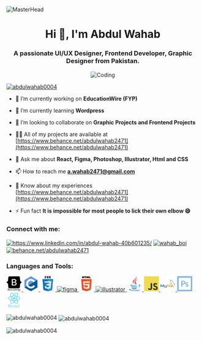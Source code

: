 ![MasterHead](https://user-images.githubusercontent.com/74038190/225813708-98b745f2-7d22-48cf-9150-083f1b00d6c9.gif)
<h1 align="center">Hi 👋, I'm Abdul Wahab</h1>
<h3 align="center">A passionate UI/UX Designer, Frontend Developer, Graphic Designer from Pakistan.</h3>
<p align="center">
  <img align="center" alt="Coding" width="400" src="https://cdn.dribbble.com/users/730703/screenshots/6581243/avento.gif">
</p>


<p align="left"> <a href="https://github.com/ryo-ma/github-profile-trophy"><img src="https://github-profile-trophy.vercel.app/?username=abdulwahab0004" alt="abdulwahab0004" /></a> </p>

- 🔭 I’m currently working on **EducationWire (FYP)**

- 🌱 I’m currently learning **Wordpress**

- 👯 I’m looking to collaborate on **Graphic Projects and Frontend Projects**

- 👨‍💻 All of my projects are available at [https://www.behance.net/abdulwahab2471](https://www.behance.net/abdulwahab2471)

- 💬 Ask me about **React, Figma, Photoshop, Illustrator, Html and CSS**

- 📫 How to reach me **a.wahab2471@gmail.com**

- 📄 Know about my experiences [https://www.behance.net/abdulwahab2471](https://www.behance.net/abdulwahab2471)

- ⚡ Fun fact **It is impossible for most people to lick their own elbow 😄**

<h3 align="left">Connect with me:</h3>
<p align="left">
<a href="https://linkedin.com/in/https://www.linkedin.com/in/abdul-wahab-40b601235/" target="blank"><img align="center" src="https://raw.githubusercontent.com/rahuldkjain/github-profile-readme-generator/master/src/images/icons/Social/linked-in-alt.svg" alt="https://www.linkedin.com/in/abdul-wahab-40b601235/" height="30" width="40" /></a>
<a href="https://instagram.com/wahab_boi" target="blank"><img align="center" src="https://raw.githubusercontent.com/rahuldkjain/github-profile-readme-generator/master/src/images/icons/Social/instagram.svg" alt="wahab_boi" height="30" width="40" /></a>
<a href="https://www.behance.net/behance.net/abdulwahab2471" target="blank"><img align="center" src="https://raw.githubusercontent.com/rahuldkjain/github-profile-readme-generator/master/src/images/icons/Social/behance.svg" alt="behance.net/abdulwahab2471" height="30" width="40" /></a>
</p>

<h3 align="left">Languages and Tools:</h3>
<p align="left"> <a href="https://getbootstrap.com" target="_blank" rel="noreferrer"> <img src="https://raw.githubusercontent.com/devicons/devicon/master/icons/bootstrap/bootstrap-plain-wordmark.svg" alt="bootstrap" width="40" height="40"/> </a> <a href="https://www.cprogramming.com/" target="_blank" rel="noreferrer"> <img src="https://raw.githubusercontent.com/devicons/devicon/master/icons/c/c-original.svg" alt="c" width="40" height="40"/> </a> <a href="https://www.w3schools.com/css/" target="_blank" rel="noreferrer"> <img src="https://raw.githubusercontent.com/devicons/devicon/master/icons/css3/css3-original-wordmark.svg" alt="css3" width="40" height="40"/> </a> <a href="https://www.figma.com/" target="_blank" rel="noreferrer"> <img src="https://www.vectorlogo.zone/logos/figma/figma-icon.svg" alt="figma" width="40" height="40"/> </a> <a href="https://www.w3.org/html/" target="_blank" rel="noreferrer"> <img src="https://raw.githubusercontent.com/devicons/devicon/master/icons/html5/html5-original-wordmark.svg" alt="html5" width="40" height="40"/> </a> <a href="https://www.adobe.com/in/products/illustrator.html" target="_blank" rel="noreferrer"> <img src="https://www.vectorlogo.zone/logos/adobe_illustrator/adobe_illustrator-icon.svg" alt="illustrator" width="40" height="40"/> </a> <a href="https://www.java.com" target="_blank" rel="noreferrer"> <img src="https://raw.githubusercontent.com/devicons/devicon/master/icons/java/java-original.svg" alt="java" width="40" height="40"/> </a> <a href="https://developer.mozilla.org/en-US/docs/Web/JavaScript" target="_blank" rel="noreferrer"> <img src="https://raw.githubusercontent.com/devicons/devicon/master/icons/javascript/javascript-original.svg" alt="javascript" width="40" height="40"/> </a> <a href="https://www.mysql.com/" target="_blank" rel="noreferrer"> <img src="https://raw.githubusercontent.com/devicons/devicon/master/icons/mysql/mysql-original-wordmark.svg" alt="mysql" width="40" height="40"/> </a> <a href="https://www.photoshop.com/en" target="_blank" rel="noreferrer"> <img src="https://raw.githubusercontent.com/devicons/devicon/master/icons/photoshop/photoshop-line.svg" alt="photoshop" width="40" height="40"/> </a> <a href="https://reactjs.org/" target="_blank" rel="noreferrer"> <img src="https://raw.githubusercontent.com/devicons/devicon/master/icons/react/react-original-wordmark.svg" alt="react" width="40" height="40"/> </a> </p>

<p><img align="left" src="https://github-readme-stats.vercel.app/api/top-langs?username=abdulwahab0004&show_icons=true&locale=en&layout=compact" alt="abdulwahab0004" /></p>

<p>&nbsp;<img align="center" src="https://github-readme-stats.vercel.app/api?username=abdulwahab0004&show_icons=true&locale=en" alt="abdulwahab0004" /></p>

<p><img align="center" src="https://github-readme-streak-stats.herokuapp.com/?user=abdulwahab0004&" alt="abdulwahab0004" /></p>
